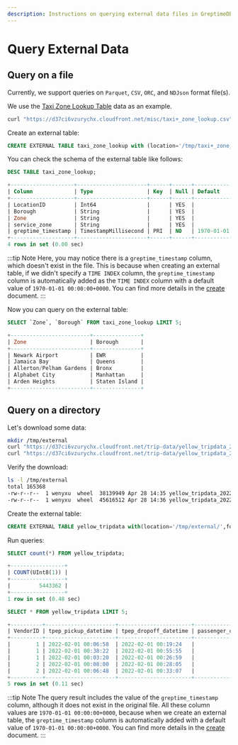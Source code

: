 ```yaml
---
description: Instructions on querying external data files in GreptimeDB, including creating external tables and running queries on various file formats like CSV and Parquet.
---
```


# Query External Data

## Query on a file

Currently, we support queries on `Parquet`, `CSV`, `ORC`, and `NDJson` format file(s).

We use the [Taxi Zone Lookup Table](https://d37ci6vzurychx.cloudfront.net/misc/taxi+_zone_lookup.csv) data as an example.

```bash
curl "https://d37ci6vzurychx.cloudfront.net/misc/taxi+_zone_lookup.csv" -o /tmp/taxi+_zone_lookup.csv
```

Create an external table:

```sql
CREATE EXTERNAL TABLE taxi_zone_lookup with (location='/tmp/taxi+_zone_lookup.csv',format='csv');
```

You can check the schema of the external table like follows:

```sql
DESC TABLE taxi_zone_lookup;
```

```sql
+--------------------+----------------------+------+------+--------------------------+---------------+
| Column             | Type                 | Key  | Null | Default                  | Semantic Type |
+--------------------+----------------------+------+------+--------------------------+---------------+
| LocationID         | Int64                |      | YES  |                          | FIELD         |
| Borough            | String               |      | YES  |                          | FIELD         |
| Zone               | String               |      | YES  |                          | FIELD         |
| service_zone       | String               |      | YES  |                          | FIELD         |
| greptime_timestamp | TimestampMillisecond | PRI  | NO   | 1970-01-01 00:00:00+0000 | TIMESTAMP     |
+--------------------+----------------------+------+------+--------------------------+---------------+
4 rows in set (0.00 sec)
```

:::tip Note
Here, you may notice there is a `greptime_timestamp` column, which doesn't exist in the file. This is because when creating an external table, if we didn't specify a `TIME INDEX` column, the `greptime_timestamp` column is automatically added as the `TIME INDEX` column with a default value of `1970-01-01 00:00:00+0000`. You can find more details in the [create](/reference/sql/create.md#create-external-table) document.
:::

Now you can query on the external table:

```sql
SELECT `Zone`, `Borough` FROM taxi_zone_lookup LIMIT 5;
```

```sql
+-------------------------+---------------+
| Zone                    | Borough       |
+-------------------------+---------------+
| Newark Airport          | EWR           |
| Jamaica Bay             | Queens        |
| Allerton/Pelham Gardens | Bronx         |
| Alphabet City           | Manhattan     |
| Arden Heights           | Staten Island |
+-------------------------+---------------+
```

## Query on a directory

Let's download some data:

```bash
mkdir /tmp/external
curl "https://d37ci6vzurychx.cloudfront.net/trip-data/yellow_tripdata_2022-01.parquet" -o /tmp/external/yellow_tripdata_2022-01.parquet
curl "https://d37ci6vzurychx.cloudfront.net/trip-data/yellow_tripdata_2022-02.parquet" -o /tmp/external/yellow_tripdata_2022-02.parquet
```

Verify the download:

```bash
ls -l /tmp/external
total 165368
-rw-r--r--  1 wenyxu  wheel  38139949 Apr 28 14:35 yellow_tripdata_2022-01.parquet
-rw-r--r--  1 wenyxu  wheel  45616512 Apr 28 14:36 yellow_tripdata_2022-02.parquet
```

Create the external table:

```sql
CREATE EXTERNAL TABLE yellow_tripdata with(location='/tmp/external/',format='parquet');
```

Run queries:

```sql
SELECT count(*) FROM yellow_tripdata;
```

```sql
+-----------------+
| COUNT(UInt8(1)) |
+-----------------+
|         5443362 |
+-----------------+
1 row in set (0.48 sec)
```

```sql
SELECT * FROM yellow_tripdata LIMIT 5;
```

```sql
+----------+----------------------+-----------------------+-----------------+---------------+------------+--------------------+--------------+--------------+--------------+-------------+-------+---------+------------+--------------+-----------------------+--------------+----------------------+-------------+---------------------+
| VendorID | tpep_pickup_datetime | tpep_dropoff_datetime | passenger_count | trip_distance | RatecodeID | store_and_fwd_flag | PULocationID | DOLocationID | payment_type | fare_amount | extra | mta_tax | tip_amount | tolls_amount | improvement_surcharge | total_amount | congestion_surcharge | airport_fee | greptime_timestamp  |
+----------+----------------------+-----------------------+-----------------+---------------+------------+--------------------+--------------+--------------+--------------+-------------+-------+---------+------------+--------------+-----------------------+--------------+----------------------+-------------+---------------------+
|        1 | 2022-02-01 00:06:58  | 2022-02-01 00:19:24   |               1 |           5.4 |          1 | N                  |          138 |          252 |            1 |          17 |  1.75 |     0.5 |        3.9 |            0 |                   0.3 |        23.45 |                    0 |        1.25 | 1970-01-01 00:00:00 |
|        1 | 2022-02-01 00:38:22  | 2022-02-01 00:55:55   |               1 |           6.4 |          1 | N                  |          138 |           41 |            2 |          21 |  1.75 |     0.5 |          0 |         6.55 |                   0.3 |         30.1 |                    0 |        1.25 | 1970-01-01 00:00:00 |
|        1 | 2022-02-01 00:03:20  | 2022-02-01 00:26:59   |               1 |          12.5 |          1 | N                  |          138 |          200 |            2 |        35.5 |  1.75 |     0.5 |          0 |         6.55 |                   0.3 |         44.6 |                    0 |        1.25 | 1970-01-01 00:00:00 |
|        2 | 2022-02-01 00:08:00  | 2022-02-01 00:28:05   |               1 |          9.88 |          1 | N                  |          239 |          200 |            2 |          28 |   0.5 |     0.5 |          0 |            3 |                   0.3 |         34.8 |                  2.5 |           0 | 1970-01-01 00:00:00 |
|        2 | 2022-02-01 00:06:48  | 2022-02-01 00:33:07   |               1 |         12.16 |          1 | N                  |          138 |          125 |            1 |        35.5 |   0.5 |     0.5 |       8.11 |            0 |                   0.3 |        48.66 |                  2.5 |        1.25 | 1970-01-01 00:00:00 |
+----------+----------------------+-----------------------+-----------------+---------------+------------+--------------------+--------------+--------------+--------------+-------------+-------+---------+------------+--------------+-----------------------+--------------+----------------------+-------------+---------------------+
5 rows in set (0.11 sec)
```

:::tip Note
The query result includes the value of the `greptime_timestamp` column, although it does not exist in the original file. All these column values are `1970-01-01 00:00:00+0000`, because when we create an external table, the `greptime_timestamp` column is automatically added with a default value of `1970-01-01 00:00:00+0000`. You can find more details in the [create](/reference/sql/create.md#create-external-table) document.
:::
